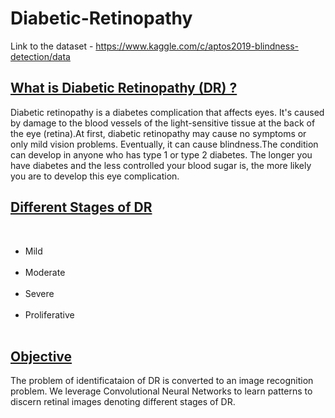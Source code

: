 # Diabetic-Retinopathy

Link to the dataset - https://www.kaggle.com/c/aptos2019-blindness-detection/data

<h2><u>What is Diabetic Retinopathy (DR) ?</u></h2>
Diabetic retinopathy is a diabetes complication that affects eyes. It's caused by damage to the blood vessels of the light-sensitive tissue at the back of the eye (retina).At first, diabetic retinopathy may cause no symptoms or only mild vision problems. Eventually, it can cause blindness.The condition can develop in anyone who has type 1 or type 2 diabetes. The longer you have diabetes and the less controlled your blood sugar is, the more likely you are to develop this eye complication.

<h2> <u>Different Stages of DR</u></h2><br>
<ul>
  <li>Mild</li><br>
  <li>Moderate</li><br>
  <li>Severe</li><br>
  <li>Proliferative</li><br> 
</ul>
<h2><u> Objective</u> </h2>
The problem of identificataion of DR is converted to an image recognition problem. We leverage Convolutional Neural Networks to learn patterns to discern retinal images denoting different stages of DR.





